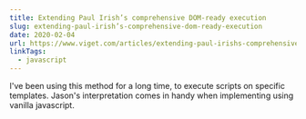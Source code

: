```yaml
---
title: Extending Paul Irish’s comprehensive DOM-ready execution
slug: extending-paul-irish’s-comprehensive-dom-ready-execution
date: 2020-02-04
url: https://www.viget.com/articles/extending-paul-irishs-comprehensive-dom-ready-execution/ 
linkTags:
  - javascript
---
```

I've been using this method for a long time, to execute scripts on specific templates. Jason's interpretation comes in handy when implementing using vanilla javascript.

